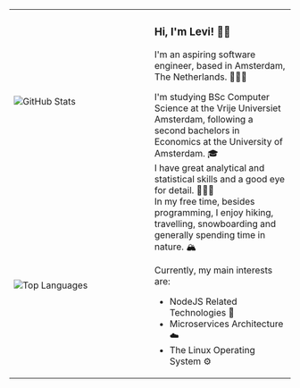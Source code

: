 <table>
  <tr>
    <td>
      <div>
        <picture>
          <source srcset="https://github-readme-stats.vercel.app/api?username=leviszaboo&show_icons=true&theme=transparent&hide_border=true&text_color=fffbf3&title_color=ec9d00&icon_color=ec9d00" media="(prefers-color-scheme: dark)" />
          <source srcset="https://github-readme-stats.vercel.app/api?username=leviszaboo&show_icons=true&theme=transparent&hide_border=true&text_color=120c00&title_color=ec9d00&icon_color=ec9d00" media="(prefers-color-scheme: light)" />
          <img src="https://github-readme-stats.vercel.app/api?username=leviszaboo&show_icons=true&theme=transparent&hide_border=true" alt="GitHub Stats" />
        </picture>
      </div>
    </td>
    <td rowspan="2" width="50%" valign="top">
      <h3>Hi, I'm Levi! 🥷🏻</h3>
      <p>I'm an aspiring software engineer, based in Amsterdam, The Netherlands. 👨🏻‍💻</p>
      <p>
        I'm studying BSc Computer Science at the Vrije Universiet Amsterdam, following a second bachelors in Economics at the University of Amsterdam. 🎓 <br>
        I have great analytical and statistical skills and a good eye for detail. ☝🏻🤓 <br>
        In my free time, besides programming, I enjoy hiking, travelling, snowboarding and generally spending time in nature. 🏔️
      </p>
      <p>Currently, my main interests are:</p>
      <ul>
        <li>
          NodeJS Related Technologies 🔰
        </li>
        <li>
          Microservices Architecture ☁️
        </li>
        <li>
          The Linux Operating System ⚙️
        </li>
      </ul>
    </td>
  </tr>
  <tr>
    <td>
       <picture>
          <source srcset="https://github-readme-stats.vercel.app/api/top-langs/?username=leviszaboo&layout=compact&langs_count=8&theme=transparent&hide_border=true&text_color=fffbf3&title_color=fffbf3" media="(prefers-color-scheme: dark)" />
          <source srcset="https://github-readme-stats.vercel.app/api/top-langs/?username=leviszaboo&layout=compact&langs_count=8&theme=transparent&hide_border=true&text_color=120c00&title_color=120c00" media="(prefers-color-scheme: light)" />
          <img src="https://github-readme-stats.vercel.app/api/top-langs/?username=leviszaboo&layout=compact&langs_count=8&theme=transparent&hide_border=true" alt="Top Languages" />
        </picture>
    </td>
  </tr>
</table>
